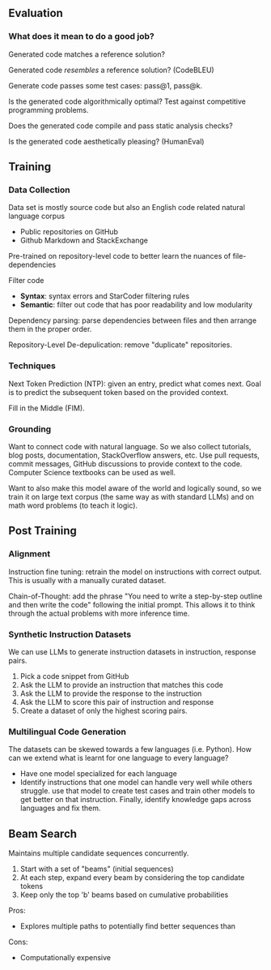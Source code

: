 ## Evaluation

### What does it mean to do a good job?

Generated code matches a reference solution?

Generated code *resembles* a reference solution? (CodeBLEU)

Generate code passes some test cases: pass@1, pass@k.

Is the generated code algorithmically optimal? Test against competitive programming problems.

Does the generated code compile and pass static analysis checks?

Is the generated code aesthetically pleasing? (HumanEval)

## Training

### Data Collection

Data set is mostly source code but also an English code related natural language corpus
- Public repositories on GitHub
- Github Markdown and StackExchange

Pre-trained on repository-level code to better learn the nuances of file-dependencies

Filter code
- **Syntax**: syntax errors and StarCoder filtering rules
- **Semantic**: filter out code that has poor readability and low modularity

Dependency parsing: parse dependencies between files and then arrange them in the proper order.

Repository-Level De-depulication: remove "duplicate" repositories.

### Techniques

Next Token Prediction (NTP): given an entry, predict what comes next. Goal is to predict the subsequent token based on the provided context.

Fill in the Middle (FIM).

### Grounding

Want to connect code with natural language. So we also collect tutorials, blog posts, documentation, StackOverflow answers, etc. Use pull requests, commit messages, GitHub discussions to provide context to the code. Computer Science textbooks can be used as well.

Want to also make this model aware of the world and logically sound, so we train it on large text corpus (the same way as with standard LLMs) and on math word problems (to teach it logic).

## Post Training

### Alignment

Instruction fine tuning: retrain the model on instructions with correct output. This is usually with a manually curated dataset.

Chain-of-Thought: add the phrase "You need to write a step-by-step outline and then write the code" following the initial prompt. This allows it to think through the actual problems with more inference time.

### Synthetic Instruction Datasets

We can use LLMs to generate instruction datasets in instruction, response pairs.

1. Pick a code snippet from GitHub
2. Ask the LLM to provide an instruction that matches this code
3. Ask the LLM to provide the response to the instruction
4. Ask the LLM to score this pair of instruction and response
5. Create a dataset of only the highest scoring pairs.

### Multilingual Code Generation

The datasets can be skewed towards a few languages (i.e. Python). How can we extend what is learnt for one language to every language?

- Have one model specialized for each language
- Identify instructions that one model can handle very well while others struggle. use that model to create test cases and train other models to get better on that instruction. Finally, identify knowledge gaps across languages and fix them.

## Beam Search

Maintains multiple candidate sequences concurrently.

1. Start with a set of "beams" (initial sequences)
2. At each step, expand every beam by considering the top candidate tokens
3. Keep only the top 'b' beams based on cumulative probabilities

Pros:
- Explores multiple paths to potentially find better sequences than

Cons:
- Computationally expensive